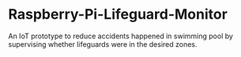 # Raspberry-Pi-Lifeguard-Monitor
An IoT prototype to reduce accidents happened in swimming pool by supervising whether lifeguards were in the desired zones.
